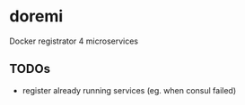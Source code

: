 # doremi
Docker registrator 4 microservices

## TODOs
- register already running services (eg. when consul failed)

